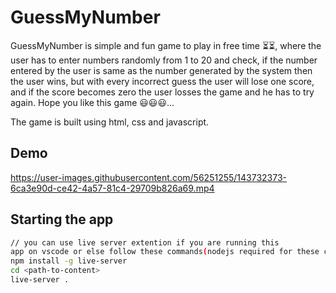 
# GuessMyNumber

GuessMyNumber is simple and fun game to play in free time ⏳⏳, where the user has to enter
numbers randomly from 1 to 20 and check, if the number entered by the user 
is same as the number generated by the system then the user wins, but with 
every incorrect guess the user will lose one score, and if the score becomes 
zero the user losses the game and he has to try again. Hope you like this game 😃😃😃...

The game is built using html, css and javascript.


## Demo



https://user-images.githubusercontent.com/56251255/143732373-6ca3e90d-ce42-4a57-81c4-29709b826a69.mp4
## Starting the app

```bash
// you can use live server extention if you are running this 
app on vscode or else follow these commands(nodejs required for these commands to work)
npm install -g live-server
cd <path-to-content>
live-server .

```
